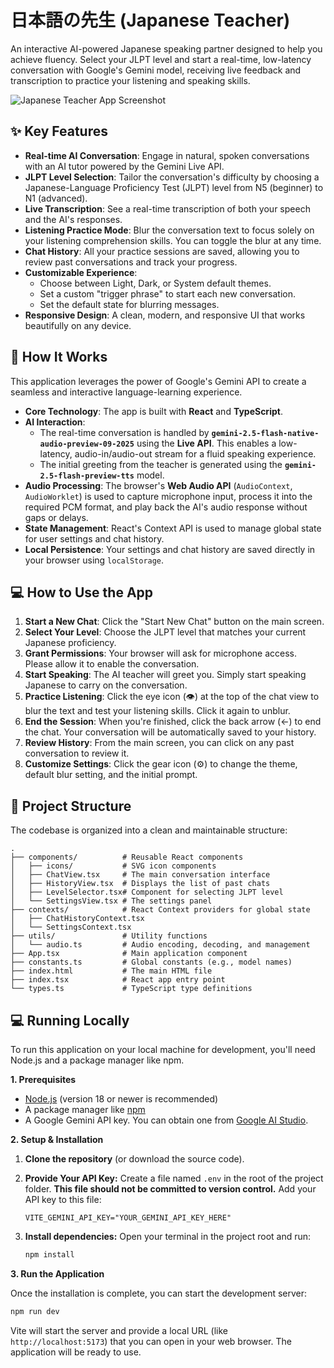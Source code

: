 # 日本語の先生 (Japanese Teacher)

An interactive AI-powered Japanese speaking partner designed to help you achieve fluency. Select your JLPT level and start a real-time, low-latency conversation with Google's Gemini model, receiving live feedback and transcription to practice your listening and speaking skills.

![Japanese Teacher App Screenshot](https://storage.googleapis.com/aistudio-ux-team/prompts/58950/1721759020478.png)

## ✨ Key Features

*   **Real-time AI Conversation**: Engage in natural, spoken conversations with an AI tutor powered by the Gemini Live API.
*   **JLPT Level Selection**: Tailor the conversation's difficulty by choosing a Japanese-Language Proficiency Test (JLPT) level from N5 (beginner) to N1 (advanced).
*   **Live Transcription**: See a real-time transcription of both your speech and the AI's responses.
*   **Listening Practice Mode**: Blur the conversation text to focus solely on your listening comprehension skills. You can toggle the blur at any time.
*   **Chat History**: All your practice sessions are saved, allowing you to review past conversations and track your progress.
*   **Customizable Experience**:
    *   Choose between Light, Dark, or System default themes.
    *   Set a custom "trigger phrase" to start each new conversation.
    *   Set the default state for blurring messages.
*   **Responsive Design**: A clean, modern, and responsive UI that works beautifully on any device.

## 🚀 How It Works

This application leverages the power of Google's Gemini API to create a seamless and interactive language-learning experience.

*   **Core Technology**: The app is built with **React** and **TypeScript**.
*   **AI Interaction**:
    *   The real-time conversation is handled by **`gemini-2.5-flash-native-audio-preview-09-2025`** using the **Live API**. This enables a low-latency, audio-in/audio-out stream for a fluid speaking experience.
    *   The initial greeting from the teacher is generated using the **`gemini-2.5-flash-preview-tts`** model.
*   **Audio Processing**: The browser's **Web Audio API** (`AudioContext`, `AudioWorklet`) is used to capture microphone input, process it into the required PCM format, and play back the AI's audio response without gaps or delays.
*   **State Management**: React's Context API is used to manage global state for user settings and chat history.
*   **Local Persistence**: Your settings and chat history are saved directly in your browser using `localStorage`.

## 💻 How to Use the App

1.  **Start a New Chat**: Click the "Start New Chat" button on the main screen.
2.  **Select Your Level**: Choose the JLPT level that matches your current Japanese proficiency.
3.  **Grant Permissions**: Your browser will ask for microphone access. Please allow it to enable the conversation.
4.  **Start Speaking**: The AI teacher will greet you. Simply start speaking Japanese to carry on the conversation.
5.  **Practice Listening**: Click the eye icon (👁️) at the top of the chat view to blur the text and test your listening skills. Click it again to unblur.
6.  **End the Session**: When you're finished, click the back arrow (←) to end the chat. Your conversation will be automatically saved to your history.
7.  **Review History**: From the main screen, you can click on any past conversation to review it.
8.  **Customize Settings**: Click the gear icon (⚙️) to change the theme, default blur setting, and the initial prompt.

## 📁 Project Structure

The codebase is organized into a clean and maintainable structure:

```
.
├── components/          # Reusable React components
│   ├── icons/           # SVG icon components
│   ├── ChatView.tsx     # The main conversation interface
│   ├── HistoryView.tsx  # Displays the list of past chats
│   ├── LevelSelector.tsx# Component for selecting JLPT level
│   └── SettingsView.tsx # The settings panel
├── contexts/            # React Context providers for global state
│   ├── ChatHistoryContext.tsx
│   └── SettingsContext.tsx
├── utils/               # Utility functions
│   └── audio.ts         # Audio encoding, decoding, and management
├── App.tsx              # Main application component
├── constants.ts         # Global constants (e.g., model names)
├── index.html           # The main HTML file
├── index.tsx            # React app entry point
└── types.ts             # TypeScript type definitions
```

## 💻 Running Locally

To run this application on your local machine for development, you'll need Node.js and a package manager like npm.

**1. Prerequisites**

*   [Node.js](https://nodejs.org/) (version 18 or newer is recommended)
*   A package manager like [npm](https://www.npmjs.com/)
*   A Google Gemini API key. You can obtain one from [Google AI Studio](https://aistudio.google.com/).

**2. Setup & Installation**

1.  **Clone the repository** (or download the source code).

2.  **Provide Your API Key:** Create a file named `.env` in the root of the project folder. **This file should not be committed to version control.** Add your API key to this file:
    ```
    VITE_GEMINI_API_KEY="YOUR_GEMINI_API_KEY_HERE"
    ```

3.  **Install dependencies:** Open your terminal in the project root and run:
    ```bash
    npm install
    ```

**3. Run the Application**

Once the installation is complete, you can start the development server:
```bash
npm run dev
```
Vite will start the server and provide a local URL (like `http://localhost:5173`) that you can open in your web browser. The application will be ready to use.
